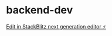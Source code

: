 # backend-dev

[Edit in StackBlitz next generation editor ⚡️](https://stackblitz.com/~/github.com/sujal-jain-activities/backend-dev)